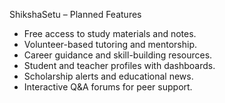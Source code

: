ShikshaSetu – Planned Features

- Free access to study materials and notes.
- Volunteer-based tutoring and mentorship.
- Career guidance and skill-building resources.
- Student and teacher profiles with dashboards.
- Scholarship alerts and educational news.
- Interactive Q&A forums for peer support.
